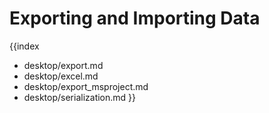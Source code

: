 Exporting and Importing Data
=============================
{{index
- desktop/export.md
- desktop/excel.md
- desktop/export_msproject.md
- desktop/serialization.md
}}